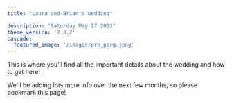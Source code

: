 ```yaml
---
title: "Laura and Brian's wedding"

description: "Saturday May 27 2023"
theme_version: '2.8.2'
cascade:
  featured_image: '/images/pro_perg.jpeg'
---
```

This is where you'll find all the important details about the wedding and how to get here!

We'll be adding lots more info over the next few months, so please bookmark this page!

